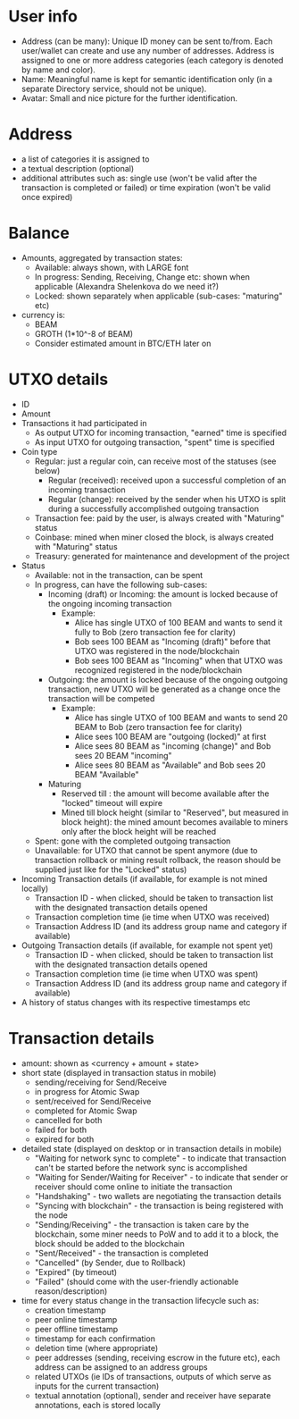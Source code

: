 # User info
* Address (can be many): Unique ID money can be sent to/from. Each user/wallet can create and use any number of addresses. Address is assigned to one or more address categories (each category is denoted by name and color).
* Name: Meaningful name is kept for semantic identification only (in a separate Directory service, should not be unique).
* Avatar: Small and nice picture for the further identification.

# Address
* a list of categories it is assigned to
* a textual description (optional)
* additional attributes such as: single use (won't be valid after the transaction is completed or failed) or time expiration (won't be valid once expired)

# Balance
* Amounts, aggregated by transaction states:
    * Available: always shown, with LARGE font
    * In progress: Sending, Receiving, Change etc: shown when applicable (Alexandra Shelenkova do we need it?)
    * Locked: shown separately when applicable (sub-cases: "maturing" etc)
* currency is:
    * BEAM
    * GROTH (1*10^-8 of BEAM)
    * Consider estimated amount in BTC/ETH later on

# UTXO details
* ID
* Amount
* Transactions it had participated in
    * As output UTXO for incoming transaction, "earned" time is specified
    * As input UTXO for outgoing transaction, "spent" time is specified
* Coin type
    * Regular: just a regular coin, can receive most of the statuses (see below)
        * Regular (received): received upon a successful completion of an incoming transaction
        * Regular (change): received by the sender when his UTXO is split during a successfully accomplished outgoing transaction
    * Transaction fee: paid by the user, is always created with "Maturing" status
    * Coinbase: mined when miner closed the block, is always created with "Maturing" status
    * Treasury: generated for maintenance and development of the project
* Status
    * Available: not in the transaction, can be spent
    * In progress, can have the following sub-cases:
        * Incoming (draft) or Incoming: the amount is locked because of the ongoing incoming transaction
            * Example:
                * Alice has single UTXO of 100 BEAM and wants to send it fully to Bob (zero transaction fee for clarity)
                * Bob sees 100 BEAM as "Incoming (draft)" before that UTXO was registered in the node/blockchain 
                * Bob sees 100 BEAM as "Incoming" when that UTXO was recognized registered in the node/blockchain
        * Outgoing: the amount is locked because of the ongoing outgoing transaction, new UTXO will be generated as a change once the transaction will be competed
            * Example:
                * Alice has single UTXO of 100 BEAM and wants to send 20 BEAM to Bob (zero transaction fee for clarity)
                * Alice sees 100 BEAM are "outgoing (locked)" at first
                * Alice sees 80 BEAM as "incoming (change)" and Bob sees 20 BEAM "incoming"
                * Alice sees 80 BEAM as "Available" and Bob sees 20 BEAM "Available"
        * Maturing
            * Reserved till <time>: the amount will become available after the "locked" timeout will expire
            * Mined till block height <height> (similar to "Reserved", but measured in block height): the mined amount becomes available to miners only after the block height will be reached
    * Spent: gone with the completed outgoing transaction
    * Unavailable: for UTXO that cannot be spent anymore (due to transaction rollback or mining result rollback, the reason should be supplied just like for the "Locked" status)
* Incoming Transaction details (if available, for example is not mined locally)
    * Transaction ID - when clicked, should be taken to transaction list with the designated transaction details opened
    * Transaction completion time (ie time when UTXO was received)
    * Transaction Address ID (and its address group name and category if available)
* Outgoing Transaction details (if available, for example not spent yet)
    * Transaction ID - when clicked, should be taken to transaction list with the designated transaction details opened
    * Transaction completion time (ie time when UTXO was spent)
    * Transaction Address ID (and its address group name and category if available)
* A history of status changes with its respective timestamps etc

# Transaction details
* amount: shown as <currency + amount + state>
* short state (displayed in transaction status in mobile)
    * sending/receiving for Send/Receive
    * in progress for Atomic Swap
    * sent/received for Send/Receive
    * completed for Atomic Swap
    * cancelled for both
    * failed for both
    * expired for both
* detailed state (displayed on desktop or in transaction details in mobile)
    * "Waiting for network sync to complete" - to indicate that transaction can't be started before the network sync is accomplished
    * "Waiting for Sender/Waiting for Receiver" - to indicate that sender or receiver should come online to initiate the transaction
    * "Handshaking" - two wallets are negotiating the transaction details
    * "Syncing with blockchain" - the transaction is being registered with the node
    * "Sending/Receiving" - the transaction is taken care by the blockchain, some miner needs to PoW and to add it to a block, the block should be added to the blockchain
    * "Sent/Received" - the transaction is completed
    * "Cancelled" (by Sender, due to Rollback)
    * "Expired" (by timeout)
    * "Failed" (should come with the user-friendly actionable reason/description)
* time for every status change in the transaction lifecycle such as:
    * creation timestamp
    * peer online timestamp
    * peer offline timestamp
    * timestamp for each confirmation
    * deletion time (where appropriate)
    * peer addresses (sending, receiving escrow in the future etc), each address can be assigned to an address groups
    * related UTXOs (ie IDs of transactions, outputs of which serve as inputs for the current transaction)
    * textual annotation (optional), sender and receiver have separate annotations, each is stored locally



